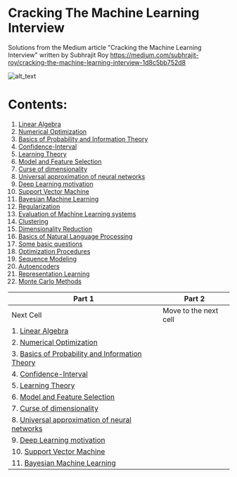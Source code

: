 # Cracking The Machine Learning Interview
Solutions from the Medium article "Cracking the Machine Learning Interview" written by Subhrajit Roy
https://medium.com/subhrajit-roy/cracking-the-machine-learning-interview-1d8c5bb752d8

![alt_text](https://github.com/rchavezj/Cracking_The_Machine_Learning_Interview/blob/master/crackingTheMachineLearningInterviewCover.png)

# Contents:
1. [Linear Algebra](#Linear-Algebra)
2. [Numerical Optimization](#Numerical-Optimization) 
3. [Basics of Probability and Information Theory](#Basics-of-Probability-and-Information-Theory)
4. [Confidence-Interval](#Confidence-Interval)
5. [Learning Theory](#Learning-Theory)
6. [Model and Feature Selection](#Model-and-Feature-Selection)
7. [Curse of dimensionality](#Curse-of-Dimensionality)
8. [Universal approximation of neural networks](#Universal-Approximation-of-Neural-Networks)
9. [Deep Learning motivation](#Deep-Learning-Motivation)
10. [Support Vector Machine](#Support-Vector-Machine)
11. [Bayesian Machine Learning](#Bayesian-Machine-Learning)
12. [Regularization](#Regularization)
13. [Evaluation of Machine Learning systems](#Evaluation-of-Machine-Learning-Systems)
14. [Clustering](#Clustering)
15. [Dimensionality Reduction](#Dimensionality-Reduction)
16. [Basics of Natural Language Processing](#Basics-of-Natural-Language-Processing)
17. [Some basic questions](#Some-basic-questions)
18. [Optimization Procedures](#Optimization-Procedures)
19. [Sequence Modeling](#Sequence-Modeling)
20. [Autoencoders](#Autoencoders)
21. [Representation Learning](#Representation-Learning)
22. [Monte Carlo Methods](#Monte-Carlo-Methods)


| Part 1                   | Part 2                              |
| ---------------------- | ---------------------------------------- |
| Next Cell              | Move to the next cell                    |
| 1. [Linear Algebra](#Linear-Algebra)    |            |
| 2. [Numerical Optimization](#Numerical-Optimization)    |            |
| 3. [Basics of Probability and Information Theory](#Basics-of-Probability-and-Information-Theory)    |            |
| 4. [Confidence-Interval](#Confidence-Interval)    |            |
| 5. [Learning Theory](#Learning-Theory)   |            |
| 6. [Model and Feature Selection](#Model-and-Feature-Selection)    |            |
| 7. [Curse of dimensionality](#Curse-of-Dimensionality)   |            |
| 8. [Universal approximation of neural networks](#Universal-Approximation-of-Neural-Networks)    |            |
| 9. [Deep Learning motivation](#Deep-Learning-Motivation)    |            |
| 10. [Support Vector Machine](#Support-Vector-Machine)    |            |
| 11. [Bayesian Machine Learning](#Bayesian-Machine-Learning)    |            |
